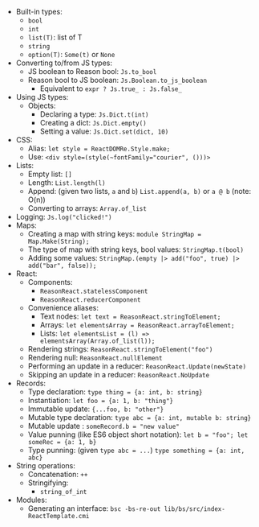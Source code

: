 - Built-in types:
  - `bool`
  - `int`
  - `list(T)`: list of T
  - `string`
  - `option(T)`: `Some(t)` or `None`
- Converting to/from JS types:
  - JS boolean to Reason bool: `Js.to_bool`
  - Reason bool to JS boolean: `Js.Boolean.to_js_boolean`
    - Equivalent to `expr ? Js.true_ : Js.false_`
- Using JS types:
  - Objects:
    - Declaring a type: `Js.Dict.t(int)`
    - Creating a dict: `Js.Dict.empty()`
    - Setting a value: `Js.Dict.set(dict, 10)`
- CSS:
  - Alias: `let style = ReactDOMRe.Style.make;`
  - Use: `<div style=(style(~fontFamily="courier", ()))>`
- Lists:
  - Empty list: `[]`
  - Length: `List.length(l)`
  - Append: (given two lists, `a` and `b`) `List.append(a, b)` or `a @ b` (note: O(n))
  - Converting to arrays: `Array.of_list`
- Logging: `Js.log("clicked!")`
- Maps:
  - Creating a map with string keys: `module StringMap = Map.Make(String);`
  - The type of map with string keys, bool values: `StringMap.t(bool)`
  - Adding some values: `StringMap.(empty |> add("foo", true) |> add("bar", false));`
- React:
  - Components:
    - `ReasonReact.statelessComponent`
    - `ReasonReact.reducerComponent`
  - Convenience aliases:
    - Text nodes: `let text = ReasonReact.stringToElement;`
    - Arrays: `let elementsArray = ReasonReact.arrayToElement;`
    - Lists: `let elementsList = (l) => elementsArray(Array.of_list(l));`
  - Rendering strings: `ReasonReact.stringToElement("foo")`
  - Rendering null: `ReasonReact.nullElement`
  - Performing an update in a reducer: `ReasonReact.Update(newState)`
  - Skipping an update in a reducer: `ReasonReact.NoUpdate`
- Records:
  - Type declaration: `type thing = {a: int, b: string}`
  - Instantiation: `let foo = {a: 1, b: "thing"}`
  - Immutable update: `{...foo, b: "other"}`
  - Mutable type declaration: `type abc = {a: int, mutable b: string}`
  - Mutable update : `someRecord.b = "new value"`
  - Value punning (like ES6 object short notation): `let b = "foo"; let someRec = {a: 1, b}`
  - Type punning: (given `type abc = ...`) `type something = {a: int, abc}`
- String operations:
  - Concatenation: `++`
  - Stringifying:
    - `string_of_int`
- Modules:
  - Generating an interface: `bsc -bs-re-out lib/bs/src/index-ReactTemplate.cmi`
